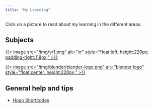 ```yaml
---
title: "My Learning"
---
```


Click on a picture to read about my learning in the different areas.

## Subjects

<!-- [{{< image src="/img/unity/unity-logo.jpg" alt="unity" style="float:center; height:150px;" >}}](../vr) -->

[{{< image src="/img/vr1.png" alt="vr" style="float:left; height:220px; padding-right:118px;" >}}](../vr/vr)

[{{< image src="/img/blender/blender-logo.png" alt="blender logo" style="float:center; height:220px;" >}}]()

<!-- {{< youtube w7Ft2ymGmfc >}} -->

## General help and tips
- [Hugo Shortcodes](https://gohugo.io/content-management/shortcodes/)
